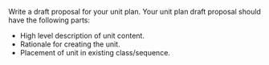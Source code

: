 Write a draft proposal for your unit plan.
Your unit plan draft proposal should have the following parts:
* High level description of unit content.
* Rationale for creating the unit.
* Placement of unit in existing class/sequence.

